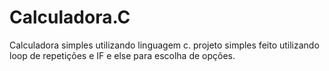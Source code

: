# Calculadora.C
Calculadora simples utilizando linguagem c. projeto simples feito utilizando loop de repetições e IF e else para escolha de opções.
